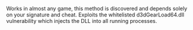 Works in almost any game, this method is discovered and depends solely on your signature and cheat. Exploits the whitelisted d3dGearLoad64.dll vulnerability which injects the DLL into all running processes.
